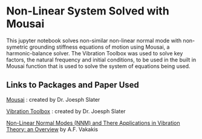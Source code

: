 # Non-Linear System Solved with Mousai
This jupyter notebook solves non-similar non-linear normal mode with non-symetric grounding stiffness equations of motion using Mousai, a harmonic-balance solver. The Vibration Toolbox was used to solve key factors, the natural frequency and initial conditions, to be used in the built in Mousai function that is used to solve the system of equations being used. 


## Links to Packages and Paper Used
[Mousai](https://github.com/josephcslater/mousai.git) : created by Dr. Joesph Slater

[Vibration Toolbox]( https://github.com/vibrationtoolbox/vibration_toolbox.git) : created by Dr. Joesph Slater
  
[Non-Linear Normal Modes (NNM) and There Applications in Vibration Theory: an Overview]( https://www.archives-ouvertes.fr/hal-01354037/document) by A.F. Vakakis
